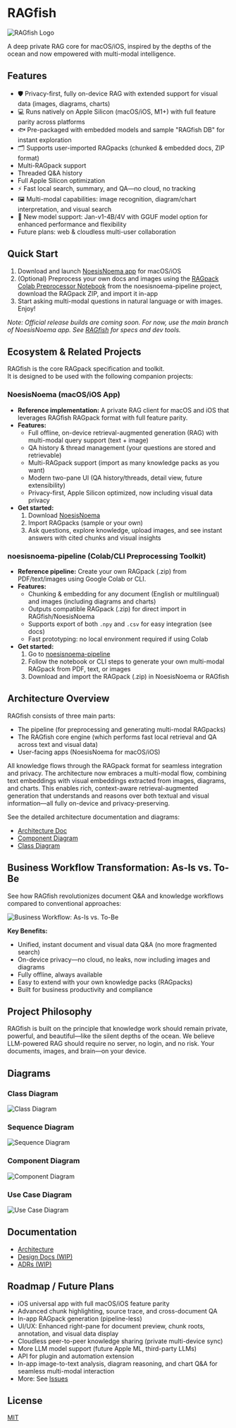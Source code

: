 # RAGfish

![RAGfish Logo](docs/assets/og-image.png)

A deep private RAG core for macOS/iOS, inspired by the depths of the ocean and now empowered with multi-modal intelligence.

## Features
- 🛡️ Privacy-first, fully on-device RAG with extended support for visual data (images, diagrams, charts)
- 💻 Runs natively on Apple Silicon (macOS/iOS, M1+) with full feature parity across platforms
- 🐟 Pre-packaged with embedded models and sample "RAGfish DB" for instant exploration
- 🗂️ Supports user-imported RAGpacks (chunked & embedded docs, ZIP format)
- Multi-RAGpack support
- Threaded Q&A history
- Full Apple Silicon optimization
- ⚡️ Fast local search, summary, and QA—no cloud, no tracking
- 🖼️ Multi-modal capabilities: image recognition, diagram/chart interpretation, and visual search
- 🚀 New model support: Jan-v1-4B/4V with GGUF model option for enhanced performance and flexibility
- Future plans: web & cloudless multi-user collaboration

## Quick Start
1. Download and launch [NoesisNoema app](https://github.com/raskolnikoff/NoesisNoema) for macOS/iOS
2. (Optional) Preprocess your own docs and images using the [RAGpack Colab Preprocessor Notebook](https://github.com/raskolnikoff/noesisnoema-pipeline/blob/main/notebooks/chunks_and_embeddings_colab.ipynb) from the noesisnoema-pipeline project, download the RAGpack ZIP, and import it in-app
3. Start asking multi-modal questions in natural language or with images. Enjoy!

*Note: Official release builds are coming soon. For now, use the main branch of NoesisNoema app. See [RAGfish](https://github.com/raskolnikoff/RAGfish) for specs and dev tools.*

## Ecosystem & Related Projects

RAGfish is the core RAGpack specification and toolkit.  
It is designed to be used with the following companion projects:

### NoesisNoema (macOS/iOS App)
- **Reference implementation:** A private RAG client for macOS and iOS that leverages RAGfish RAGpack format with full feature parity.
- **Features:**  
  - Full offline, on-device retrieval-augmented generation (RAG) with multi-modal query support (text + image)
  - QA history & thread management (your questions are stored and retrievable)
  - Multi-RAGpack support (import as many knowledge packs as you want)
  - Modern two-pane UI (QA history/threads, detail view, future extensibility)
  - Privacy-first, Apple Silicon optimized, now including visual data privacy
- **Get started:**  
  1. Download [NoesisNoema](https://github.com/raskolnikoff/NoesisNoema)
  2. Import RAGpacks (sample or your own)
  3. Ask questions, explore knowledge, upload images, and see instant answers with cited chunks and visual insights

### noesisnoema-pipeline (Colab/CLI Preprocessing Toolkit)
- **Reference pipeline:** Create your own RAGpack (.zip) from PDF/text/images using Google Colab or CLI.
- **Features:**  
  - Chunking & embedding for any document (English or multilingual) and images (including diagrams and charts)
  - Outputs compatible RAGpack (.zip) for direct import in RAGfish/NoesisNoema
  - Supports export of both `.npy` and `.csv` for easy integration (see docs)
  - Fast prototyping: no local environment required if using Colab
- **Get started:**  
  1. Go to [noesisnoema-pipeline](https://github.com/raskolnikoff/noesisnoema-pipeline)
  2. Follow the notebook or CLI steps to generate your own multi-modal RAGpack from PDF, text, or images
  3. Download and import the RAGpack (.zip) in NoesisNoema or RAGfish

## Architecture Overview

RAGfish consists of three main parts:
- The pipeline (for preprocessing and generating multi-modal RAGpacks)
- The RAGfish core engine (which performs fast local retrieval and QA across text and visual data)
- User-facing apps (NoesisNoema for macOS/iOS)

All knowledge flows through the RAGpack format for seamless integration and privacy. The architecture now embraces a multi-modal flow, combining text embeddings with visual embeddings extracted from images, diagrams, and charts. This enables rich, context-aware retrieval-augmented generation that understands and reasons over both textual and visual information—all fully on-device and privacy-preserving.

See the detailed architecture documentation and diagrams:
- [Architecture Doc](./docs/architect/ARCHITECTURE.md)
- [Component Diagram](docs/assets/ComponentDiagram.png)
- [Class Diagram](docs/assets/ClassDiagram.png)

## Business Workflow Transformation: As-Is vs. To-Be

See how RAGfish revolutionizes document Q&A and knowledge workflows compared to conventional approaches:

![Business Workflow: As-Is vs. To-Be](docs/assets/noesisnoema.png)

**Key Benefits:**
- Unified, instant document and visual data Q&A (no more fragmented search)
- On-device privacy—no cloud, no leaks, now including images and diagrams
- Fully offline, always available
- Easy to extend with your own knowledge packs (RAGpacks)
- Built for business productivity and compliance

## Project Philosophy

RAGfish is built on the principle that knowledge work should remain private, powerful, and beautiful—like the silent depths of the ocean. We believe LLM-powered RAG should require no server, no login, and no risk. Your documents, images, and brain—on your device.

## Diagrams

### Class Diagram
![Class Diagram](docs/assets/ClassDiagram.png)

### Sequence Diagram
![Sequence Diagram](docs/assets/SequenceDiagram.png)

### Component Diagram
![Component Diagram](docs/assets/ComponentDiagram.png)

### Use Case Diagram
![Use Case Diagram](docs/assets/UseCaseDiagram.png)

## Documentation
- [Architecture](./docs/architect/ARCHITECTURE.md)
- [Design Docs (WIP)](./docs/designs/)
- [ADRs (WIP)](./docs/adr/)

## Roadmap / Future Plans

- iOS universal app with full macOS/iOS feature parity
- Advanced chunk highlighting, source trace, and cross-document QA
- In-app RAGpack generation (pipeline-less)
- UI/UX: Enhanced right-pane for document preview, chunk roots, annotation, and visual data display
- Cloudless peer-to-peer knowledge sharing (private multi-device sync)
- More LLM model support (future Apple ML, third-party LLMs)
- API for plugin and automation extension
- In-app image-to-text analysis, diagram reasoning, and chart Q&A for seamless multi-modal interaction
- More: See [Issues](https://github.com/raskolnikoff/ragfish/issues)

## License
[MIT](./LICENSE)